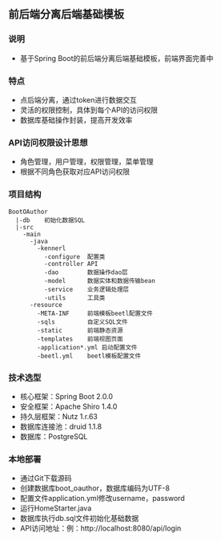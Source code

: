 ## 前后端分离后端基础模板
### 说明
- 基于Spring Boot的前后端分离后端基础模板，前端界面完善中

### 特点
- 点后端分离，通过token进行数据交互
- 灵活的权限控制，具体到每个API的访问权限
- 数据库基础操作封装，提高开发效率

### API访问权限设计思想
- 角色管理，用户管理，权限管理，菜单管理
- 根据不同角色获取对应API访问权限

### 项目结构
```
BootOAuthor
  |-db    初始化数据SQL
  |-src
    -main
      -java
        -kennerl
          -configure  配置类
          -controller API
          -dao        数据操作dao层
          -model      数据实体和数据传输bean
          -service    业务逻辑处理层
          -utils      工具类
      -resource
        -META-INF     前端模板beetl配置文件
        -sqls         自定义SQL文件
        -static       前端静态资源
        -templates    前端视图页面
        -application*.yml 启动配置文件
        -beetl.yml    beetl模板配置文件
```


### 技术选型
- 核心框架：Spring Boot 2.0.0
- 安全框架：Apache Shiro 1.4.0
- 持久层框架：Nutz 1.r.63
- 数据库连接池：druid 1.1.8
- 数据库：PostgreSQL

### 本地部署
- 通过Git下载源码
- 创建数据库boot_oauthor，数据库编码为UTF-8
- 配置文件application.yml修改username，password
- 运行HomeStarter.java
- 数据库执行db.sql文件初始化基础数据
- API访问地址：例：http://localhost:8080/api/login
